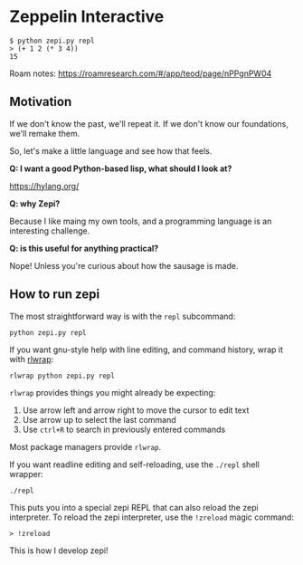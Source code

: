 # Zeppelin Interactive

    $ python zepi.py repl
    > (+ 1 2 (* 3 4))
    15

Roam notes: https://roamresearch.com/#/app/teod/page/nPPgnPW04

## Motivation

If we don't know the past, we'll repeat it. If we don't know our foundations, we'll remake them.

So, let's make a little language and see how that feels.

**Q: I want a good Python-based lisp, what should I look at?**

https://hylang.org/

**Q: why Zepi?**

Because I like maing my own tools, and a programming language is an interesting challenge.

**Q: is this useful for anything practical?**

Nope! Unless you're curious about how the sausage is made.

## How to run zepi

The most straightforward way is with the `repl` subcommand:

    python zepi.py repl

If you want gnu-style help with line editing, and command history, wrap it with
[rlwrap]:

[rlwrap]: https://github.com/hanslub42/rlwrap

    rlwrap python zepi.py repl

`rlwrap` provides things you might already be expecting:

1. Use arrow left and arrow right to move the cursor to edit text
2. Use arrow up to select the last command
3. Use `ctrl+R` to search in previously entered commands

Most package managers provide `rlwrap`.

If you want readline editing and self-reloading, use the `./repl` shell wrapper:

    ./repl

This puts you into a special zepi REPL that can also reload the zepi interpreter.
To reload the zepi interpreter, use the `!zreload` magic command:

    > !zreload

This is how I develop zepi!

